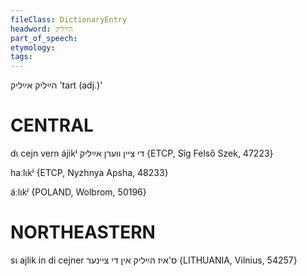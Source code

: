 ```yaml
---
fileClass: DictionaryEntry
headword: הײַליק
part_of_speech: 
etymology: 
tags: 
---
```

 הײַליק
אײַליק
'tart (adj.)'

CENTRAL
========

dɩ cejn vern ájikʲ די ציין ווערן אײַליק {ETCP, Sîg Felső Szek, 47223}

haːlɩkʲ {ETCP, Nyzhnya Apsha, 48233}

áːlɩkʲ {POLAND, Wolbrom, 50196}

NORTHEASTERN
==============

sɩ ajlik in di cejner ס'איז הײַליק אין די ציינער {LITHUANIA, Vilnius, 54257}